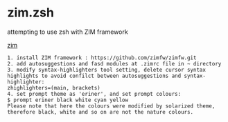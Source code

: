 # zim.zsh
attempting to use zsh with ZIM framework

[zim](https://github.com/zimfw/zimfw.git)
```
1. install ZIM framework : https://github.com/zimfw/zimfw.git
2. add autosuggestions and fasd modules at .zimrc file in ~ directory
3. modify syntax-highlighters tool setting, delete cursor syntax highlights to avoid confilct between autosuggestions and syntax-highlighter: 
zhighlighters=(main, brackets)
4. set prompt theme as 'eriner', and set prompt colours:
$ prompt eriner black white cyan yellow
Please note that here the colours were modified by solarized theme, therefore black, white and so on are not the nature colours.


```